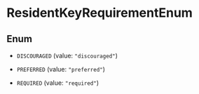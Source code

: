 

# ResidentKeyRequirementEnum

## Enum


* `DISCOURAGED` (value: `"discouraged"`)

* `PREFERRED` (value: `"preferred"`)

* `REQUIRED` (value: `"required"`)




